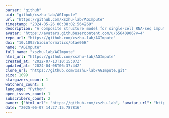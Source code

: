 ```yaml
---
parser: "github"
uid: "github/xszhu-lab/AGImpute"
url: "https://github.com/xszhu-lab/AGImpute"
timestamp: "2024-05-26 00:38:02.564269"
description: "A composite structure model for single-cell RNA-seq imputation"
avatar: "https://avatars.githubusercontent.com/u/65640906?v=4"
repo_url: "https://github.com/xszhu-lab/AGImpute"
doi: "10.1093/bioinformatics/btae068"
name: "AGImpute"
full_name: "xszhu-lab/AGImpute"
html_url: "https://github.com/xszhu-lab/AGImpute"
created_at: "2022-07-13T10:15:07Z"
updated_at: "2024-04-08T06:37:44Z"
clone_url: "https://github.com/xszhu-lab/AGImpute.git"
size: 1099
stargazers_count: 1
watchers_count: 1
language: "Python"
open_issues_count: 1
subscribers_count: 2
owner: {"html_url": "https://github.com/xszhu-lab", "avatar_url": "https://avatars.githubusercontent.com/u/65640906?v=4", "login": "xszhu-lab", "type": "User"}
date: "2025-06-07 14:27:15.787816"
---
```

